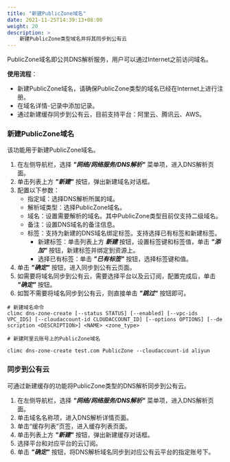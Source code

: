 ```yaml
---
title: "新建PublicZone域名"
date: 2021-11-25T14:39:13+08:00
weight: 20
description: >
    新建PublicZone类型域名并将其同步到公有云
---
```



PublicZone域名即公共DNS解析服务，用户可以通过Internet之前访问域名。

**使用流程**：

- 新建PublicZone域名，请确保PublicZone类型的域名已经在Internet上进行注册。
- 在域名详情-记录中添加记录。
- 通过新建缓存同步到公有云，目前支持平台：阿里云、腾讯云、AWS。


### 新建PublicZone域名

该功能用于新建PublicZone域名。

1. 在左侧导航栏，选择 **_"网络/网络服务/DNS解析"_** 菜单项，进入DNS解析页面。
2. 单击列表上方 **_"新建"_** 按钮，弹出新建域名对话框。
2. 配置以下参数：
   - 指定域：选择DNS解析所属的域。
   - 解析域类型：选择PublicZone域名。
   - 域名：设置需要解析的域名。其中PublicZone类型目前仅支持二级域名。
   - 备注：设置DNS域名的备注信息。
   - 标签：支持为新建的DNS域名绑定标签。支持选择已有标签和新建标签。
        - 新建标签：单击列表上方 **_新建_** 按钮，设置标签键和标签值，单击 **_"添加"_** 按钮，新建标签并绑定到资源上。
        - 选择已有标签：单击 **_"已有标签"_** 按钮，选择标签键和值。
3. 单击 **_"确定"_** 按钮，进入同步到公有云页面。
4. 如需要将域名同步到公有云，需要选择平台以及云订阅，配置完成后，单击 **_"确定"_** 按钮。
5. 如暂不需要将域名同步到公有云，则直接单击 **_"跳过"_** 按钮即可。

```
# 新建域名命令
climc dns-zone-create [--status STATUS] [--enabled] [--vpc-ids VPC_IDS] [--cloudaccount-id CLOUDACCOUNT_ID] [--options OPTIONS] [--de
scription <DESCRIPTION>] <NAME> <zone_type>

# 新建阿里云账号上的PublicZone域名

climc dns-zone-create test.com PublicZone --cloudaccount-id aliyun 

```

### 同步到公有云

可通过新建缓存的功能将PublicZone类型的DNS解析同步到公有云。

1. 在左侧导航栏，选择 **_"网络/网络服务/DNS解析"_** 菜单项，进入DNS解析页面。
2. 单击域名名称项，进入DNS解析详情页面。
2. 单击“缓存列表”页签，进入缓存列表页面。
3. 单击列表上方 **_"新建"_** 按钮，弹出新建缓存对话框。
4. 选择平台和对应平台的云订阅。
5. 单击 **_"确定"_** 按钮，将DNS解析域名同步到对应公有云平台的指定账号下。